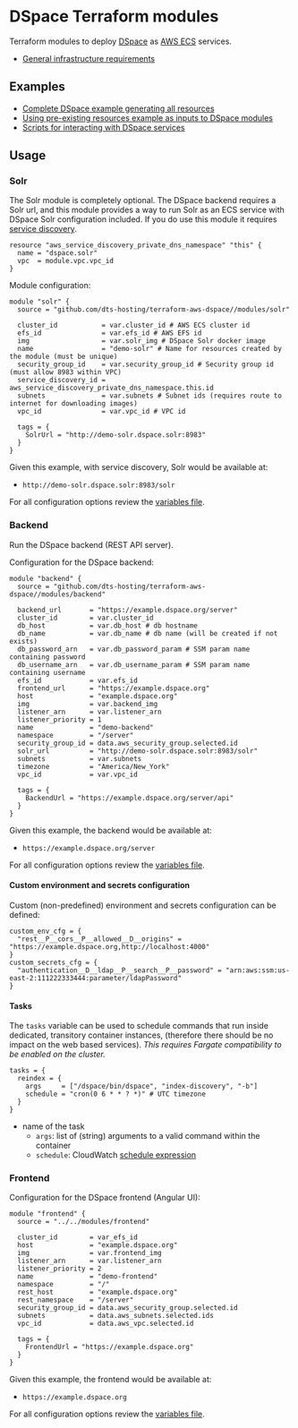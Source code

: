 # DSpace Terraform modules

Terraform modules to deploy [DSpace](https://dspace.lyrasis.org/) as
[AWS ECS](https://aws.amazon.com/ecs/) services.

- [General infrastructure requirements](REQS.md)

## Examples

- [Complete DSpace example generating all resources](examples/complete)
- [Using pre-existing resources example as inputs to DSpace modules](examples/services)
- [Scripts for interacting with DSpace services](examples/ops)

## Usage

### Solr

The Solr module is completely optional. The DSpace backend requires a Solr
url, and this module provides a way to run Solr as an ECS service with
DSpace Solr configuration included. If you do use this module it requires
[service discovery](https://docs.aws.amazon.com/AmazonECS/latest/developerguide/service-discovery.html).

```hcl
resource "aws_service_discovery_private_dns_namespace" "this" {
  name = "dspace.solr"
  vpc  = module.vpc.vpc_id
}
```

Module configuration:

```hcl
module "solr" {
  source = "github.com/dts-hosting/terraform-aws-dspace//modules/solr"

  cluster_id           = var.cluster_id # AWS ECS cluster id
  efs_id               = var.efs_id # AWS EFS id
  img                  = var.solr_img # DSpace Solr docker image
  name                 = "demo-solr" # Name for resources created by the module (must be unique)
  security_group_id    = var.security_group_id # Security group id (must allow 8983 within VPC)
  service_discovery_id = aws_service_discovery_private_dns_namespace.this.id
  subnets              = var.subnets # Subnet ids (requires route to internet for downloading images)
  vpc_id               = var.vpc_id # VPC id

  tags = {
    SolrUrl = "http://demo-solr.dspace.solr:8983"
  }
}
```

Given this example, with service discovery, Solr would be available at:

- `http://demo-solr.dspace.solr:8983/solr`

For all configuration options review the [variables file](modules/solr/variables.tf).

### Backend

Run the DSpace backend (REST API server).

Configuration for the DSpace backend:

```hcl
module "backend" {
  source = "github.com/dts-hosting/terraform-aws-dspace//modules/backend"

  backend_url       = "https://example.dspace.org/server"
  cluster_id        = var.cluster_id
  db_host           = var.db_host # db hostname
  db_name           = var.db_name # db name (will be created if not exists)
  db_password_arn   = var.db_password_param # SSM param name containing password
  db_username_arn   = var.db_username_param # SSM param name containing username
  efs_id            = var.efs_id
  frontend_url      = "https://example.dspace.org"
  host              = "example.dspace.org"
  img               = var.backend_img
  listener_arn      = var.listener_arn
  listener_priority = 1
  name              = "demo-backend"
  namespace         = "/server"
  security_group_id = data.aws_security_group.selected.id
  solr_url          = "http://demo-solr.dspace.solr:8983/solr"
  subnets           = var.subnets
  timezone          = "America/New_York"
  vpc_id            = var.vpc_id

  tags = {
    BackendUrl = "https://example.dspace.org/server/api"
  }
}
```

Given this example, the backend would be available at:

- `https://example.dspace.org/server`

For all configuration options review the [variables file](modules/backend/variables.tf).

#### Custom environment and secrets configuration

Custom (non-predefined) environment and secrets configuration can be defined:

```hcl
custom_env_cfg = {
  "rest__P__cors__P__allowed__D__origins" = "https://example.dspace.org,http://localhost:4000"
}
custom_secrets_cfg = {
  "authentication__D__ldap__P__search__P__password" = "arn:aws:ssm:us-east-2:111222333444:parameter/ldapPassword"
}
```

#### Tasks

The `tasks` variable can be used to schedule commands that run inside dedicated,
transitory container instances, (therefore there should be no impact on the web
based services). _This requires Fargate compatibility to be enabled on the cluster._

```hcl
tasks = {
  reindex = {
    args     = ["/dspace/bin/dspace", "index-discovery", "-b"]
    schedule = "cron(0 6 * * ? *)" # UTC timezone
  }
}
```

- name of the task
  - `args`: list of (string) arguments to a valid command within the container
  - `schedule`: CloudWatch [schedule expression](https://docs.aws.amazon.com/AmazonCloudWatch/latest/events/ScheduledEvents.html)

### Frontend

Configuration for the DSpace frontend (Angular UI):

```hcl
module "frontend" {
  source = "../../modules/frontend"

  cluster_id        = var_efs_id
  host              = "example.dspace.org"
  img               = var.frontend_img
  listener_arn      = var.listener_arn
  listener_priority = 2
  name              = "demo-frontend"
  namespace         = "/"
  rest_host         = "example.dspace.org"
  rest_namespace    = "/server"
  security_group_id = data.aws_security_group.selected.id
  subnets           = data.aws_subnets.selected.ids
  vpc_id            = data.aws_vpc.selected.id

  tags = {
    FrontendUrl = "https://example.dspace.org"
  }
}
```

Given this example, the frontend would be available at:

- `https://example.dspace.org`

For all configuration options review the [variables file](modules/frontend/variables.tf).

